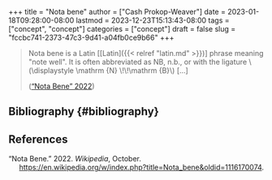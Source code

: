 +++
title = "Nota bene"
author = ["Cash Prokop-Weaver"]
date = 2023-01-18T09:28:00-08:00
lastmod = 2023-12-23T15:13:43-08:00
tags = ["concept", "concept"]
categories = ["concept"]
draft = false
slug = "fccbc741-2373-47c3-9d41-a04fb0ce9b66"
+++

> Nota bene is a Latin [[Latin]({{< relref "latin.md" >}})] phrase meaning "note well". It is often abbreviated as NB, n.b., or with the ligature \\(\displaystyle \mathrm {N} \\!\\!\mathrm {B}\\) [...]
>
> (<a href="#citeproc_bib_item_1">“Nota Bene” 2022</a>)


## Bibliography {#bibliography}

## References

<style>.csl-entry{text-indent: -1.5em; margin-left: 1.5em;}</style><div class="csl-bib-body">
  <div class="csl-entry"><a id="citeproc_bib_item_1"></a>“Nota Bene.” 2022. <i>Wikipedia</i>, October. <a href="https://en.wikipedia.org/w/index.php?title=Nota_bene&oldid=1116170074">https://en.wikipedia.org/w/index.php?title=Nota_bene&#38;oldid=1116170074</a>.</div>
</div>
